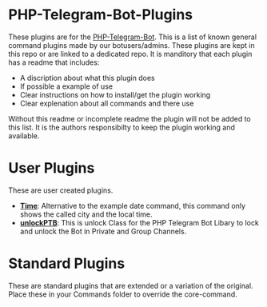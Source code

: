 # PHP-Telegram-Bot-Plugins
These plugins are for the [PHP-Telegram-Bot](https://github.com/php-telegram-bot).
This is a list of known general command plugins made by our botusers/admins. These plugins are kept in this repo or are linked to a dedicated repo. It is manditory that each plugin has a readme that includes:
* A discription about what this plugin does
* If possible a example of use
* Clear instructions on how to install/get the plugin working
* Clear explenation about all commands and there use

Without this readme or incomplete readme the plugin will not be added to this list.
It is the authors responsibilty to keep the plugin working and available.

# User Plugins

These are user created plugins.

* [**Time**](https://github.com/bafplus/PHP-Telegram-Bot-Plugins/tree/master/CustomCommands/time):
  Alternative to the example date command, this command only shows the called city and the local time.
* [**unlockPTB**](https://github.com/Hitmare/unlockPTB):
  This is unlock Class for the PHP Telegram Bot Libary to lock and unlock the Bot in Private and Group Channels.

# Standard Plugins

These are standard plugins that are extended or a variation of the original. Place these in your Commands folder to override the core-command.

